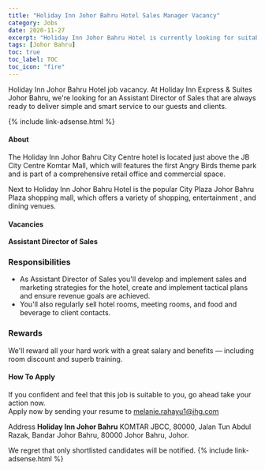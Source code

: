 ```yaml
---
title: "Holiday Inn Johor Bahru Hotel Sales Manager Vacancy" 
category: Jobs 
date: 2020-11-27
excerpt: "Holiday Inn Johor Bahru Hotel is currently looking for suitable person to fill Sales Manager position." 
tags: [Johor Bahru] 
toc: true 
toc_label: TOC 
toc_icon: "fire" 
--- 
```


<p>Holiday Inn Johor Bahru Hotel job vacancy. At Holiday Inn Express & Suites Johor Bahru, we're looking for an Assistant Director of Sales that are always ready to deliver simple and smart service to our guests and clients.

</p>{% include link-adsense.html %} 

#### About
The Holiday Inn Johor Bahru City Centre hotel is located just above the JB City Centre Komtar Mall, which will features the first Angry Birds theme park and is part of a comprehensive retail office and commercial space.

Next to Holiday Inn Johor Bahru Hotel  is the popular City Plaza Johor Bahru Plaza shopping mall, which offers a variety of shopping, entertainment , and dining venues.

#### Vacancies
**Assistant Director of Sales**

### Responsibilities
- As Assistant Director of Sales you'll develop and implement sales and marketing strategies for the hotel, create and implement tactical plans and ensure revenue goals are achieved.
- You'll also regularly sell hotel rooms, meeting rooms, and food and beverage to client contacts.

### Rewards
We'll reward all your hard work with a great salary and benefits — including room discount and superb training.

#### How To Apply 
If you confident and feel that this job is suitable to you, go ahead take your action now. <br/> 
Apply now by sending your resume to melanie.rahayu1@ihg.com

Address
**Holiday Inn Johor Bahru**
KOMTAR JBCC, 80000, Jalan Tun Abdul Razak, Bandar Johor Bahru, 80000 Johor Bahru, Johor.

We regret that only shortlisted candidates will be notified.
{% include link-adsense.html %} 